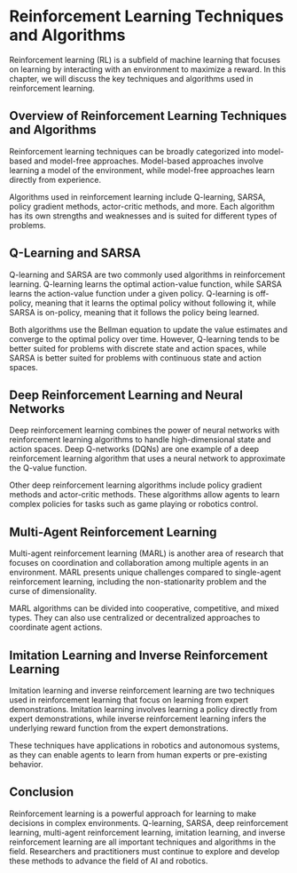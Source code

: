 Reinforcement Learning Techniques and Algorithms
================================================

Reinforcement learning (RL) is a subfield of machine learning that focuses on learning by interacting with an environment to maximize a reward. In this chapter, we will discuss the key techniques and algorithms used in reinforcement learning.

Overview of Reinforcement Learning Techniques and Algorithms
------------------------------------------------------------

Reinforcement learning techniques can be broadly categorized into model-based and model-free approaches. Model-based approaches involve learning a model of the environment, while model-free approaches learn directly from experience.

Algorithms used in reinforcement learning include Q-learning, SARSA, policy gradient methods, actor-critic methods, and more. Each algorithm has its own strengths and weaknesses and is suited for different types of problems.

Q-Learning and SARSA
--------------------

Q-learning and SARSA are two commonly used algorithms in reinforcement learning. Q-learning learns the optimal action-value function, while SARSA learns the action-value function under a given policy. Q-learning is off-policy, meaning that it learns the optimal policy without following it, while SARSA is on-policy, meaning that it follows the policy being learned.

Both algorithms use the Bellman equation to update the value estimates and converge to the optimal policy over time. However, Q-learning tends to be better suited for problems with discrete state and action spaces, while SARSA is better suited for problems with continuous state and action spaces.

Deep Reinforcement Learning and Neural Networks
-----------------------------------------------

Deep reinforcement learning combines the power of neural networks with reinforcement learning algorithms to handle high-dimensional state and action spaces. Deep Q-networks (DQNs) are one example of a deep reinforcement learning algorithm that uses a neural network to approximate the Q-value function.

Other deep reinforcement learning algorithms include policy gradient methods and actor-critic methods. These algorithms allow agents to learn complex policies for tasks such as game playing or robotics control.

Multi-Agent Reinforcement Learning
----------------------------------

Multi-agent reinforcement learning (MARL) is another area of research that focuses on coordination and collaboration among multiple agents in an environment. MARL presents unique challenges compared to single-agent reinforcement learning, including the non-stationarity problem and the curse of dimensionality.

MARL algorithms can be divided into cooperative, competitive, and mixed types. They can also use centralized or decentralized approaches to coordinate agent actions.

Imitation Learning and Inverse Reinforcement Learning
-----------------------------------------------------

Imitation learning and inverse reinforcement learning are two techniques used in reinforcement learning that focus on learning from expert demonstrations. Imitation learning involves learning a policy directly from expert demonstrations, while inverse reinforcement learning infers the underlying reward function from the expert demonstrations.

These techniques have applications in robotics and autonomous systems, as they can enable agents to learn from human experts or pre-existing behavior.

Conclusion
----------

Reinforcement learning is a powerful approach for learning to make decisions in complex environments. Q-learning, SARSA, deep reinforcement learning, multi-agent reinforcement learning, imitation learning, and inverse reinforcement learning are all important techniques and algorithms in the field. Researchers and practitioners must continue to explore and develop these methods to advance the field of AI and robotics.
